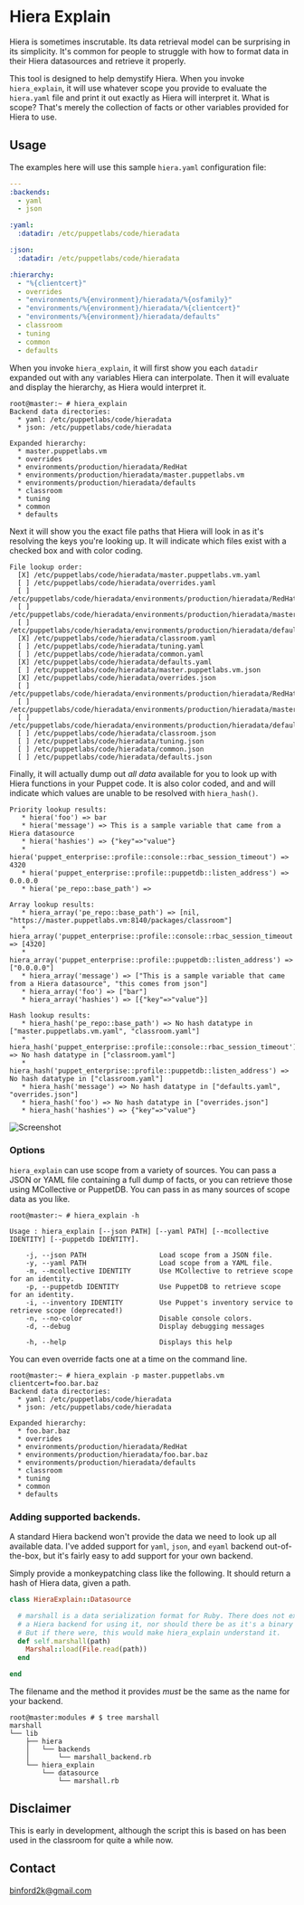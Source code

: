 # Hiera Explain

Hiera is sometimes inscrutable. Its data retrieval model can be surprising in
its simplicity. It's common for people to struggle with how to format data in
their Hiera datasources and retrieve it properly.

This tool is designed to help demystify Hiera. When you invoke `hiera_explain`,
it will use whatever scope you provide to evaluate the `hiera.yaml` file and
print it out exactly as Hiera will interpret it. What is scope? That's merely
the collection of facts or other variables provided for Hiera to use.

## Usage

The examples here will use this sample `hiera.yaml` configuration file:

```yaml
---
:backends:
  - yaml
  - json

:yaml:
  :datadir: /etc/puppetlabs/code/hieradata

:json:
  :datadir: /etc/puppetlabs/code/hieradata

:hierarchy:
  - "%{clientcert}"
  - overrides
  - "environments/%{environment}/hieradata/%{osfamily}"
  - "environments/%{environment}/hieradata/%{clientcert}"
  - "environments/%{environment}/hieradata/defaults"
  - classroom
  - tuning
  - common
  - defaults
```

When you invoke `hiera_explain`, it will first show you each `datadir` expanded
out with any variables Hiera can interpolate. Then it will evaluate and display
the hierarchy, as Hiera would interpret it.

```
root@master:~ # hiera_explain
Backend data directories:
  * yaml: /etc/puppetlabs/code/hieradata
  * json: /etc/puppetlabs/code/hieradata

Expanded hierarchy:
  * master.puppetlabs.vm
  * overrides
  * environments/production/hieradata/RedHat
  * environments/production/hieradata/master.puppetlabs.vm
  * environments/production/hieradata/defaults
  * classroom
  * tuning
  * common
  * defaults
```

Next it will show you the exact file paths that Hiera will look in as it's
resolving the keys you're looking up. It will indicate which files exist with a
checked box and with color coding.

```
File lookup order:
  [X] /etc/puppetlabs/code/hieradata/master.puppetlabs.vm.yaml
  [ ] /etc/puppetlabs/code/hieradata/overrides.yaml
  [ ] /etc/puppetlabs/code/hieradata/environments/production/hieradata/RedHat.yaml
  [ ] /etc/puppetlabs/code/hieradata/environments/production/hieradata/master.puppetlabs.vm.yaml
  [ ] /etc/puppetlabs/code/hieradata/environments/production/hieradata/defaults.yaml
  [X] /etc/puppetlabs/code/hieradata/classroom.yaml
  [ ] /etc/puppetlabs/code/hieradata/tuning.yaml
  [ ] /etc/puppetlabs/code/hieradata/common.yaml
  [X] /etc/puppetlabs/code/hieradata/defaults.yaml
  [ ] /etc/puppetlabs/code/hieradata/master.puppetlabs.vm.json
  [X] /etc/puppetlabs/code/hieradata/overrides.json
  [ ] /etc/puppetlabs/code/hieradata/environments/production/hieradata/RedHat.json
  [ ] /etc/puppetlabs/code/hieradata/environments/production/hieradata/master.puppetlabs.vm.json
  [ ] /etc/puppetlabs/code/hieradata/environments/production/hieradata/defaults.json
  [ ] /etc/puppetlabs/code/hieradata/classroom.json
  [ ] /etc/puppetlabs/code/hieradata/tuning.json
  [ ] /etc/puppetlabs/code/hieradata/common.json
  [ ] /etc/puppetlabs/code/hieradata/defaults.json
```

Finally, it will actually dump out *all data* available for you to look up with
Hiera functions in your Puppet code. It is also color coded, and and will indicate
which values are unable to be resolved with `hiera_hash()`.

```
Priority lookup results:
   * hiera('foo') => bar
   * hiera('message') => This is a sample variable that came from a Hiera datasource
   * hiera('hashies') => {"key"=>"value"}
   * hiera('puppet_enterprise::profile::console::rbac_session_timeout') => 4320
   * hiera('puppet_enterprise::profile::puppetdb::listen_address') => 0.0.0.0
   * hiera('pe_repo::base_path') =>

Array lookup results:
   * hiera_array('pe_repo::base_path') => [nil, "https://master.puppetlabs.vm:8140/packages/classroom"]
   * hiera_array('puppet_enterprise::profile::console::rbac_session_timeout') => [4320]
   * hiera_array('puppet_enterprise::profile::puppetdb::listen_address') => ["0.0.0.0"]
   * hiera_array('message') => ["This is a sample variable that came from a Hiera datasource", "this comes from json"]
   * hiera_array('foo') => ["bar"]
   * hiera_array('hashies') => [{"key"=>"value"}]

Hash lookup results:
   * hiera_hash('pe_repo::base_path') => No hash datatype in ["master.puppetlabs.vm.yaml", "classroom.yaml"]
   * hiera_hash('puppet_enterprise::profile::console::rbac_session_timeout') => No hash datatype in ["classroom.yaml"]
   * hiera_hash('puppet_enterprise::profile::puppetdb::listen_address') => No hash datatype in ["classroom.yaml"]
   * hiera_hash('message') => No hash datatype in ["defaults.yaml", "overrides.json"]
   * hiera_hash('foo') => No hash datatype in ["overrides.json"]
   * hiera_hash('hashies') => {"key"=>"value"}
```

![Screenshot](screenshot.png)

### Options

`hiera_explain` can use scope from a variety of sources. You can pass a JSON or
YAML file containing a full dump of facts, or you can retrieve those using
MCollective or PuppetDB. You can pass in as many sources of scope data as you like.

```
root@master:~ # hiera_explain -h

Usage : hiera_explain [--json PATH] [--yaml PATH] [--mcollective IDENTITY] [--puppetdb IDENTITY].

    -j, --json PATH                  Load scope from a JSON file.
    -y, --yaml PATH                  Load scope from a YAML file.
    -m, --mcollective IDENTITY       Use MCollective to retrieve scope for an identity.
    -p, --puppetdb IDENTITY          Use PuppetDB to retrieve scope for an identity.
    -i, --inventory IDENTITY         Use Puppet's inventory service to retrieve scope (deprecated!)
    -n, --no-color                   Disable console colors.
    -d, --debug                      Display debugging messages

    -h, --help                       Displays this help
```

You can even override facts one at a time on the command line.

```
root@master:~ # hiera_explain -p master.puppetlabs.vm clientcert=foo.bar.baz
Backend data directories:
  * yaml: /etc/puppetlabs/code/hieradata
  * json: /etc/puppetlabs/code/hieradata

Expanded hierarchy:
  * foo.bar.baz
  * overrides
  * environments/production/hieradata/RedHat
  * environments/production/hieradata/foo.bar.baz
  * environments/production/hieradata/defaults
  * classroom
  * tuning
  * common
  * defaults
```

### Adding supported backends.

A standard Hiera backend won't provide the data we need to look up all available
data. I've added support for `yaml`, `json`, and `eyaml` backend out-of-the-box,
but it's fairly easy to add support for your own backend.

Simply provide a monkeypatching class like the following. It should return a
hash of Hiera data, given a path.

```ruby
class HieraExplain::Datasource

  # marshall is a data serialization format for Ruby. There does not exist
  # a Hiera backend for using it, nor should there be as it's a binary format.
  # But if there were, this would make hiera_explain understand it.
  def self.marshall(path)
    Marshal::load(File.read(path))
  end

end
```

The filename and the method it provides *must* be the same as the name for your
backend.

```
root@master:modules # $ tree marshall
marshall
└── lib
    ├── hiera
    │   └── backends
    │       └── marshall_backend.rb
    └── hiera_explain
        └── datasource
            └── marshall.rb
```

## Disclaimer

This is early in development, although the script this is based on has been used
in the classroom for quite a while now.

Contact
-------

binford2k@gmail.com
